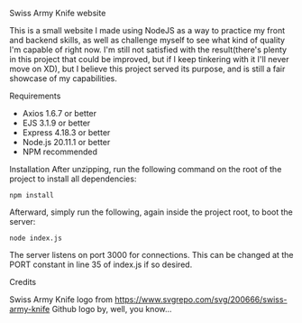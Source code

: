 Swiss Army Knife website

  This is a small website I made using NodeJS as a way to practice my front and backend skills, as well as challenge myself to see what kind of quality I'm capable of right now. I'm still not satisfied with the result(there's plenty in this project that could be improved, but if I keep tinkering with it I'll never move on XD), but I believe this project served its purpose, and is still a fair showcase of my capabilities.

Requirements
  - Axios 1.6.7 or better
  - EJS 3.1.9 or better
  - Express 4.18.3 or better
  - Node.js 20.11.1 or better
  - NPM recommended

Installation
  After unzipping, run the following command on the root of the project to install all dependencies:

    npm install

  Afterward, simply run the following, again inside the project root, to boot the server:

    node index.js

  The server listens on port 3000 for connections. This can be changed at the PORT constant in line 35 of index.js if so desired.

Credits

  Swiss Army Knife logo from https://www.svgrepo.com/svg/200666/swiss-army-knife
  Github logo by, well, you know...
